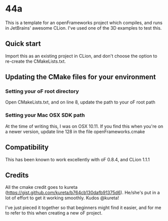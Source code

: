 # 44a

This is a template for an openFrameworks project which compiles, and runs in JetBrains' awesome CLion. I've used one of the 3D examples to test this.

## Quick start
Import this as an existing project in CLion, and don't choose the option to re-create the CMakeLists.txt.

## Updating the CMake files for your environment
### Setting your oF root directory
Open CMakeLists.txt, and on line 8, update the path to your oF root path

### Setting your Mac OSX SDK path
At the time of writing this, I was on OSX 10.11. If you find this when you're on a newer version, update line 128 in the file openFrameworks.cmake

## Compatibility
This has been known to work excellently with oF 0.8.4, and CLion 1.1.1

## Credits
All the cmake credit goes to kureta (https://gist.github.com/kureta/b764cb130dafb91375d6). He/she's put in a lot of effort to get it working smoothly. Kudos @kureta!

I've just pieced it together so that beginners might find it easier, and for me to refer to this when creating a new oF project.
